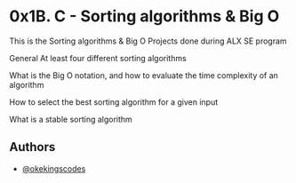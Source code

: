 
# 0x1B. C - Sorting algorithms & Big O

This is the Sorting algorithms & Big O Projects done during ALX SE program

General
At least four different sorting algorithms

What is the Big O notation, and how to evaluate the time complexity of an algorithm

How to select the best sorting algorithm for a given input

What is a stable sorting algorithm
## Authors

- [@okekingscodes](https://www.github.com/okekingscodes)



